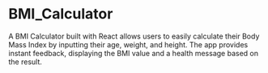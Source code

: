 # BMI_Calculator
A BMI Calculator built with React allows users to easily calculate their Body Mass Index by inputting their age, weight, and height. The app provides instant feedback, displaying the BMI value and a health message based on the result.
